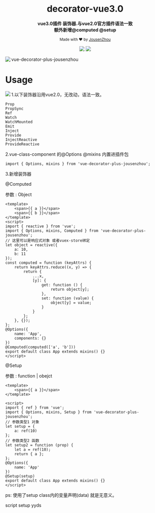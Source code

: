<div align="center">
<h1>decorator-vue3.0</h1>
<p>
  <strong>vue3.0插件 装饰器.与vue2.0官方插件语法一致</strong><br>
  <strong>额外新增@computed @setup</strong>
</p>
<p>
  <sub>Made with ❤︎ by
    <a href="https://github.com/JousenZhou">JousenZhou</a>
  </sub>
</p>
<p>
<a href="https://github.com/JousenZhou/CDNPlugins-webpack"><img src="https://img.shields.io/badge/Github Page-JousenZhou-yellow" /></a>
<a href="https://github.com/JousenZhou"><img src="https://img.shields.io/badge/Author-Jousen-blueviolet" /></a>
</div>



<img align="left"   src="https://img.shields.io/badge/npm包名称-green" >vue-decorator-plus-jousenzhou

# Usage 

<img align="left"   src="https://img.shields.io/badge/example-green" >



1.以下装饰器沿用vue2.0，无改动，语法一致。

```
Prop
PropSync
Ref
Watch
WatchMounted
Emit
Inject 
Provide 
InjectReactive
ProvideReactive 
```

2.vue-class-component 的@Options  @mixins 内置进插件包

```
import { Options, mixins } from 'vue-decorator-plus-jousenzhou';
```

3.新增装饰器

@Computed

参数 : Object

```vue
<template>
    <span>{{ a }}</span>
    <span>{{ b }}</span>
</template>
<script>
import { reactive } from 'vue';
import { Options, mixins, Computed } from 'vue-decorator-plus-jousenzhou';
// 这里可以是响应式对象 或者vuex-store绑定
let object = reactive({
    a: 10,
    b: 11
});
const computed = function (keyAttrs) {
    return keyAttrs.reduce((x, y) => {
        return {
            ...x,
            [y]: {
                get: function () {
                    return object[y];
                },
                set: function (value) {
                    object[y] = value;
                }
            }
        };
    }, {});
};
@Options({
    name: 'App',
    components: {}
})
@Computed(computed(['a', 'b']))
export default class App extends mixins() {}
</script>
```

@Setup

参数 :  function | obejct

```
<template>
    <span>{{ a }}</span>
</template>

<script>
import { ref } from 'vue';
import { Options, mixins, Setup } from 'vue-decorator-plus-jousenzhou';
// 参数类型1 对象
let setup = {
    a: ref(10)
};
// 参数类型2 函数
let setup2 = function (prop) {
    let a = ref(10);
    return { a };
};
@Options({
    name: 'App'
})
@Setup(setup)
export default class App extends mixins() {}
</script>
```

ps: 使用了setup class内的变量声明(data) 就是无意义。



script setup       yyds

